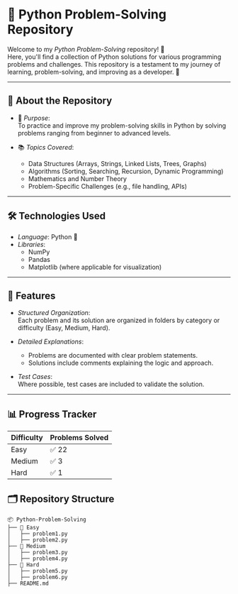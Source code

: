 ﻿# 🐍 Python Problem-Solving Repository  

Welcome to my *Python Problem-Solving* repository! 🎉  
Here, you'll find a collection of Python solutions for various programming problems and challenges. This repository is a testament to my journey of learning, problem-solving, and improving as a developer. 🚀  

---

## 🔎 About the Repository  

- 📌 *Purpose*:  
  To practice and improve my problem-solving skills in Python by solving problems ranging from beginner to advanced levels.  

- 📚 *Topics Covered*:  
  - Data Structures (Arrays, Strings, Linked Lists, Trees, Graphs)  
  - Algorithms (Sorting, Searching, Recursion, Dynamic Programming)  
  - Mathematics and Number Theory  
  - Problem-Specific Challenges (e.g., file handling, APIs)  

---

## 🛠 Technologies Used  

- *Language*: Python 🐍  
- *Libraries*:  
  - NumPy  
  - Pandas  
  - Matplotlib (where applicable for visualization)  

---

## 🚀 Features  

- *Structured Organization*:  
  Each problem and its solution are organized in folders by category or difficulty (Easy, Medium, Hard).  

- *Detailed Explanations*:  
  - Problems are documented with clear problem statements.  
  - Solutions include comments explaining the logic and approach.  

- *Test Cases*:  
  Where possible, test cases are included to validate the solution.  

---
## 📊 Progress Tracker  

| Difficulty |  Problems Solved |  
|------------|-----------------|  
| Easy       | ✅ 22           |  
| Medium     | ✅ 3            |  
| Hard       | ✅ 1            |  

## 🗂 Repository Structure  

```plaintext
📦 Python-Problem-Solving
├── 📁 Easy
│   ├── problem1.py
│   ├── problem2.py
├── 📁 Medium
│   ├── problem3.py
│   ├── problem4.py
├── 📁 Hard
│   ├── problem5.py
│   ├── problem6.py
├── README.md
